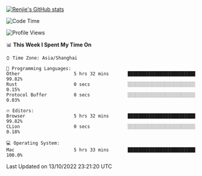 [![Renjie's GitHub stats](https://github-readme-stats.vercel.app/api?username=liurenjie1024&show_icons=true&theme=chartreuse-dark)](https://github.com/anuraghazra/github-readme-stats)

<!--START_SECTION:waka-->
![Code Time](http://img.shields.io/badge/Code%20Time-227%20hrs%2039%20mins-blue)

![Profile Views](http://img.shields.io/badge/Profile%20Views-6-blue)

📊 **This Week I Spent My Time On** 

```text
⌚︎ Time Zone: Asia/Shanghai

💬 Programming Languages: 
Other                    5 hrs 32 mins       █████████████████████████   99.82% 
Rust                     0 secs              ░░░░░░░░░░░░░░░░░░░░░░░░░   0.15% 
Protocol Buffer          0 secs              ░░░░░░░░░░░░░░░░░░░░░░░░░   0.03%

🔥 Editors: 
Browser                  5 hrs 32 mins       █████████████████████████   99.82% 
CLion                    0 secs              ░░░░░░░░░░░░░░░░░░░░░░░░░   0.18%

💻 Operating System: 
Mac                      5 hrs 33 mins       █████████████████████████   100.0%

```


 Last Updated on 13/10/2022 23:21:20 UTC
<!--END_SECTION:waka-->

